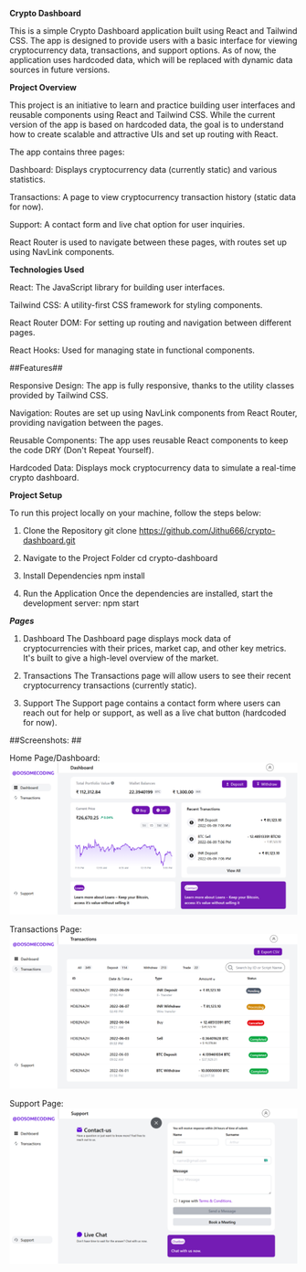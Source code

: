 **Crypto Dashboard**

This is a simple Crypto Dashboard application built using React and Tailwind CSS. The app is designed to provide users with a basic interface for viewing cryptocurrency data, transactions, and support options. As of now, the application uses hardcoded data, which will be replaced with dynamic data sources in future versions.

**Project Overview**

This project is an initiative to learn and practice building user interfaces and reusable components using React and Tailwind CSS. While the current version of the app is based on hardcoded data, the goal is to understand how to create scalable and attractive UIs and set up routing with React.

The app contains three pages:

Dashboard: Displays cryptocurrency data (currently static) and various statistics.

Transactions: A page to view cryptocurrency transaction history (static data for now).

Support: A contact form and live chat option for user inquiries.

React Router is used to navigate between these pages, with routes set up using NavLink components.

**Technologies Used**

React: The JavaScript library for building user interfaces.

Tailwind CSS: A utility-first CSS framework for styling components.

React Router DOM: For setting up routing and navigation between different pages.

React Hooks: Used for managing state in functional components.

##Features##

Responsive Design: The app is fully responsive, thanks to the utility classes provided by Tailwind CSS.

Navigation: Routes are set up using NavLink components from React Router, providing navigation between the pages.

Reusable Components: The app uses reusable React components to keep the code DRY (Don't Repeat Yourself).

Hardcoded Data: Displays mock cryptocurrency data to simulate a real-time crypto dashboard.

**Project Setup**

To run this project locally on your machine, follow the steps below:

1. Clone the Repository
   git clone https://github.com/Jithu666/crypto-dashboard.git

2. Navigate to the Project Folder
   cd crypto-dashboard

3. Install Dependencies
   npm install

4. Run the Application
   Once the dependencies are installed, start the development server: npm start

**_Pages_**

1. Dashboard
   The Dashboard page displays mock data of cryptocurrencies with their prices, market cap, and other key metrics. It's built to give a high-level overview of the market.

2. Transactions
   The Transactions page will allow users to see their recent cryptocurrency transactions (currently static).

3. Support
   The Support page contains a contact form where users can reach out for help or support, as well as a live chat button (hardcoded for now).

##Screenshots: ##

Home Page/Dashboard:
![alt text](image.png)

Transactions Page:
![alt text](image-1.png)

Support Page:
![alt text](image-2.png)
